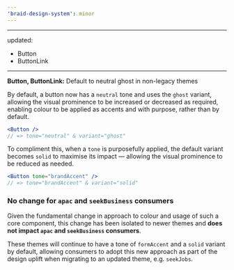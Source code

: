 ```yaml
---
'braid-design-system': minor
---
```


---
updated:
  - Button
  - ButtonLink
---

**Button, ButtonLink:** Default to neutral ghost in non-legacy themes

By default, a button now has a `neutral` tone and uses the `ghost` variant, allowing the visual prominence to be increased or decreased as required, enabling colour to be applied as accents and with purpose, rather than by default.

```jsx
<Button />
// => tone="neutral" & variant="ghost"
```

To compliment this, when a `tone` is purposefully applied, the default variant becomes `solid` to maximise its impact — allowing the visual prominence to be reduced as needed.

```jsx
<Button tone="brandAccent" />
// => tone="brandAccent" & variant="solid"
```

### No change for `apac` and `seekBusiness` consumers

Given the fundamental change in approach to colour and usage of such a core component, this change has been isolated to newer themes and **does not impact `apac` and `seekBusiness` consumers**.

These themes will continue to have a tone of `formAccent` and a `solid` variant by default, allowing consumers to adopt this new approach as part of the design uplift when migrating to an updated theme, e.g. `seekJobs`.
